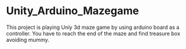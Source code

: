 # Unity_Arduino_Mazegame

This project is playing Uniy 3d maze game by using arduino board as a controller.
You have to reach the end of the maze and find treasure box avoiding mummy.
